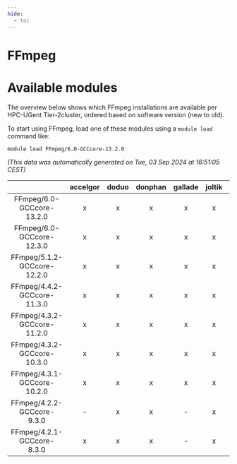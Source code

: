 ```yaml
---
hide:
  - toc
---
```


FFmpeg
======

# Available modules


The overview below shows which FFmpeg installations are available per HPC-UGent Tier-2cluster, ordered based on software version (new to old).

To start using FFmpeg, load one of these modules using a `module load` command like:

```shell
module load FFmpeg/6.0-GCCcore-13.2.0
```

*(This data was automatically generated on Tue, 03 Sep 2024 at 16:51:05 CEST)*  

| |accelgor|doduo|donphan|gallade|joltik|shinx|skitty|
| :---: | :---: | :---: | :---: | :---: | :---: | :---: | :---: |
|FFmpeg/6.0-GCCcore-13.2.0|x|x|x|x|x|x|x|
|FFmpeg/6.0-GCCcore-12.3.0|x|x|x|x|x|x|x|
|FFmpeg/5.1.2-GCCcore-12.2.0|x|x|x|x|x|-|x|
|FFmpeg/4.4.2-GCCcore-11.3.0|x|x|x|x|x|x|x|
|FFmpeg/4.3.2-GCCcore-11.2.0|x|x|x|x|x|-|x|
|FFmpeg/4.3.2-GCCcore-10.3.0|x|x|x|x|x|-|x|
|FFmpeg/4.3.1-GCCcore-10.2.0|x|x|x|x|x|-|x|
|FFmpeg/4.2.2-GCCcore-9.3.0|-|x|x|-|x|-|x|
|FFmpeg/4.2.1-GCCcore-8.3.0|x|x|x|-|x|-|x|
